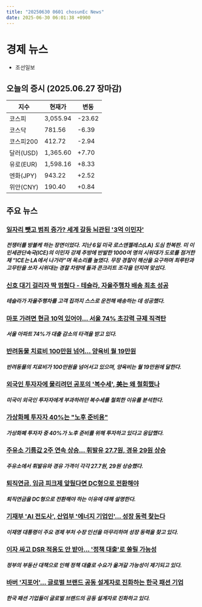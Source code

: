```yaml
---
title: "20250630 0601 chosunEc News"
date: 2025-06-30 06:01:38 +0900
---
```


# 경제 뉴스
- 조선일보
## 오늘의 증시 (2025.06.27 장마감)

| 지수 | 현재가 | 변동 |
|---|---|---|
| 코스피 | 3,055.94 | -23.62 |
| 코스닥 | 781.56 | -6.39 |
| 코스피200 | 412.72 | -2.94 |
| 달러(USD) | 1,365.60 | +7.70 |
| 유로(EUR) | 1,598.16 | +8.33 |
| 엔화(JPY) | 943.22 | +2.52 |
| 위안(CNY) | 190.40 | +0.84 |

## 주요 뉴스
### [일자리 뺏고 범죄 증가? 세계 갈등 뇌관된 '3억 이민자'](https://www.chosun.com/economy/weeklybiz/2025/06/26/OVHGJYTF6BBZZHMQBR7SM4CTNM/)
##### 전쟁터를 방불케 하는 장면이었다. 지난 6일 미국 로스앤젤레스(LA) 도심 한복판. 미 이민세관단속국(ICE)의 이민자 강제 추방에 반발한 1000여 명의 시위대가 도로를 점거한 채 “ICE는 LA에서 나가라”며 목소리를 높였다. 무장 경찰이 해산을 요구하며 최루탄과 고무탄을 쏘자 시위대는 경찰 차량에 돌과 콘크리트 조각을 던지며 맞섰다.

### [신호 대기 걸리자 딱 멈췄다 - 테슬라, 자율주행차 배송 최초 성공](https://www.chosun.com/economy/auto/2025/06/29/CURNZJR4JJFFJLSWSKSTHOJ3U4/)
##### 테슬라가 자율주행차를 고객 집까지 스스로 운전해 배송하는 데 성공했다.

### [마포 가려면 현금 10억 있어야… 서울 74% 초강력 규제 직격탄](https://www.chosun.com/economy/real_estate/2025/06/29/ZV75C2FYNVD5XN4UC7FNLSFYDQ/)
##### 서울 아파트 74%가 대출 감소의 타격을 받고 있다.

### [반려동물 치료비 100만원 넘어… 양육비 월 19만원](https://www.chosun.com/economy/money/2025/06/29/LORCAVRLEVHSXPE2Z3EVNIBHF4/)
##### 반려동물의 치료비가 100만원을 넘어서고 있으며, 양육비는 월 19만원에 달한다.

### [외국인 투자자에 물리려던 공포의 '복수세', 美는 왜 철회했나](https://www.chosun.com/economy/money/2025/06/28/7WJ5XHYYG5EMXB3E5746DUX3TE/)
##### 미국이 외국인 투자자에게 부과하려던 복수세를 철회한 이유를 분석한다.

### [가상화폐 투자자 40%는 "노후 준비용"](https://www.chosun.com/economy/money/2025/06/29/HWKAUDPUSBG7ZLF2OHXVTD6RMQ/)
##### 가상화폐 투자자 중 40%가 노후 준비를 위해 투자하고 있다고 응답했다.

### [주유소 기름값 2주 연속 상승… 휘발유 27.7원, 경유 29원 상승](https://www.chosun.com/economy/industry-company/2025/06/29/4Z66ZA67O5CKZO6BRI6CCZTWBY/)
##### 주유소에서 휘발유와 경유 가격이 각각 27.7원, 29원 상승했다.

### [퇴직연금, 임금 피크제 앞뒀다면 DC형으로 전환해야](https://www.chosun.com/economy/money/2025/06/30/DA7LY662WNFFNBCFHAYJKINSYQ/)
##### 퇴직연금을 DC형으로 전환해야 하는 이유에 대해 설명한다.

### [기재부 'AI 전도사', 산업부 '에너지 기업인'… 성장 동력 찾는다](https://www.chosun.com/economy/economy_general/2025/06/30/VLWTBXJIKZBRNFZSC52Z5OV3CE/)
##### 이재명 대통령이 주요 경제 부처 수장 인선을 마무리하며 성장 동력을 찾고 있다.

### [이자 싸고 DSR 적용도 안 받아… '정책 대출'로 쏠릴 가능성](https://www.chosun.com/economy/economy_general/2025/06/30/UFR2TH6ADZAB3AEJWEJMMK7B3U/)
##### 정부의 부동산 대책으로 인해 정책 대출로 수요가 옮겨갈 가능성이 제기되고 있다.

### [바버 '지포어'… 글로벌 브랜드 공동 설계자로 진화하는 한국 패션 기업](https://www.chosun.com/economy/market_trend/2025/06/30/GT6FKDZD6RHH5CWPS3ND7DDFQU/)
##### 한국 패션 기업들이 글로벌 브랜드의 공동 설계자로 진화하고 있다.
